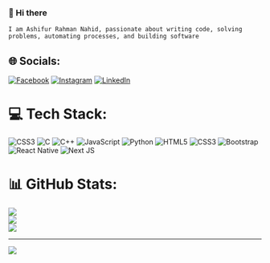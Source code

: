 ### 👋 Hi there 

```
I am Ashifur Rahman Nahid, passionate about writing code, solving problems, automating processes, and building software
```

## 🌐 Socials:
[![Facebook](https://img.shields.io/badge/Facebook-%231877F2.svg?logo=Facebook&logoColor=white)](https://facebook.com/ashifurnahid) [![Instagram](https://img.shields.io/badge/Instagram-%23E4405F.svg?logo=Instagram&logoColor=white)](https://instagram.com/ashifurnahid) [![LinkedIn](https://img.shields.io/badge/LinkedIn-%230077B5.svg?logo=linkedin&logoColor=white)](https://linkedin.com/in/ashifurnahid) 

# 💻 Tech Stack:
![CSS3](https://img.shields.io/badge/css3-%231572B6.svg?style=for-the-badge&logo=css3&logoColor=white) ![C](https://img.shields.io/badge/c-%2300599C.svg?style=for-the-badge&logo=c&logoColor=white) ![C++](https://img.shields.io/badge/c++-%2300599C.svg?style=for-the-badge&logo=c%2B%2B&logoColor=white) ![JavaScript](https://img.shields.io/badge/javascript-%23323330.svg?style=for-the-badge&logo=javascript&logoColor=%23F7DF1E) ![Python](https://img.shields.io/badge/python-3670A0?style=for-the-badge&logo=python&logoColor=ffdd54) ![HTML5](https://img.shields.io/badge/html5-%23E34F26.svg?style=for-the-badge&logo=html5&logoColor=white) ![CSS3](https://img.shields.io/badge/css3-%231572B6.svg?style=for-the-badge&logo=css3&logoColor=white) ![Bootstrap](https://img.shields.io/badge/bootstrap-%238511FA.svg?style=for-the-badge&logo=bootstrap&logoColor=white) ![React Native](https://img.shields.io/badge/react_native-%2320232a.svg?style=for-the-badge&logo=react&logoColor=%2361DAFB) ![Next JS](https://img.shields.io/badge/Next-black?style=for-the-badge&logo=next.js&logoColor=white) 
# 📊 GitHub Stats:
![](https://github-readme-stats.vercel.app/api?username=AshifurNahid&theme=gruvbox&hide_border=false&include_all_commits=false&count_private=false)<br/>
![](https://github-readme-streak-stats.herokuapp.com/?user=AshifurNahid&theme=gruvbox&hide_border=false)<br/>
![](https://github-readme-stats.vercel.app/api/top-langs/?username=AshifurNahid&theme=gruvbox&hide_border=false&include_all_commits=false&count_private=false&layout=compact)

---
[![](https://visitcount.itsvg.in/api?id=AshifurNahid&icon=2&color=0)](https://visitcount.itsvg.in)

<!-- Proudly created with GPRM ( https://gprm.itsvg.in ) -->

